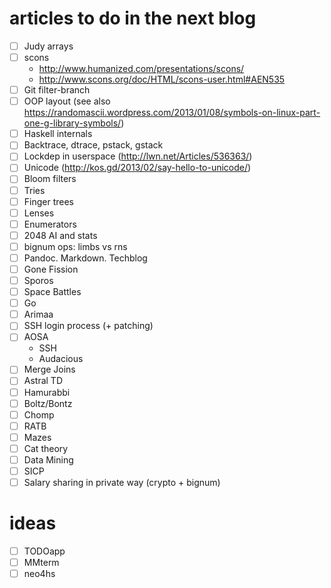 # articles to do in the next blog

- [ ] Judy arrays
- [ ] scons
  * http://www.humanized.com/presentations/scons/
  * http://www.scons.org/doc/HTML/scons-user.html#AEN535
- [ ] Git filter-branch
- [ ] OOP layout (see also
  https://randomascii.wordpress.com/2013/01/08/symbols-on-linux-part-one-g-library-symbols/)
- [ ] Haskell internals
- [ ] Backtrace, dtrace, pstack, gstack
- [ ] Lockdep in userspace (http://lwn.net/Articles/536363/)
- [ ] Unicode (http://kos.gd/2013/02/say-hello-to-unicode/)
- [ ] Bloom filters
- [ ] Tries
- [ ] Finger trees
- [ ] Lenses
- [ ] Enumerators
- [ ] 2048 AI and stats
- [ ] bignum ops: limbs vs rns
- [ ] Pandoc. Markdown. Techblog
- [ ] Gone Fission
- [ ] Sporos
- [ ] Space Battles
- [ ] Go
- [ ] Arimaa
- [ ] SSH login process (+ patching)
- [ ] AOSA
    * SSH
    * Audacious
- [ ] Merge Joins
- [ ] Astral TD
- [ ] Hamurabbi
- [ ] Boltz/Bontz
- [ ] Chomp
- [ ] RATB
- [ ] Mazes
- [ ] Cat theory
- [ ] Data Mining
- [ ] SICP
- [ ] Salary sharing in private way (crypto + bignum)

# ideas

- [ ] TODOapp
- [ ] MMterm
- [ ] neo4hs
